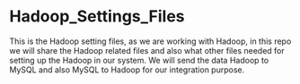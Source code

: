 # Hadoop_Settings_Files
This is the Hadoop setting files, as we are working with Hadoop, in this repo we will share the Hadoop related files and also what other files needed for setting up the Hadoop in our system. We will send the data Hadoop to MySQL and also MySQL to Hadoop for our integration purpose.
